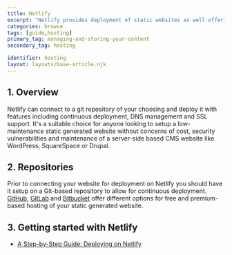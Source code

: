 ```yaml
---
title: Netlify
excerpt: "Netlify provides deployment of static websites as well offering integration with a range JAMstack architecture."
categories: browse
tags: [guide,hosting]
primary_tag: managing-and-storing-your-content
secondary_tag: hosting

identifier: hosting
layout: layouts/base-article.njk
---
```


## 1. Overview
Netlify can connect to a git repository of your choosing and deploy it with features including continuous deployment, DNS management and SSL support. It's a suitable choice for anyone looking to setup a low-maintenance static generated website without concerns of cost, security vulnerabilities and maintenance of a server-side based CMS website like WordPress, SquareSpace or Drupal.

## 2. Repositories
Prior to connecting your website for deployment on Netlify you should have it setup on a Git-based repository to allow for continuous deployment. [GitHub](https://github.com/), [GitLab](https://gitlab.com/) and [Bitbucket](https://bitbucket.org/) offer different options for free and premium-based hosting of your static generated website.

## 3. Getting started with Netlify
- [A Step-by-Step Guide: Deploying on Netlify](https://www.netlify.com/blog/2016/09/29/a-step-by-step-guide-deploying-on-netlify/)